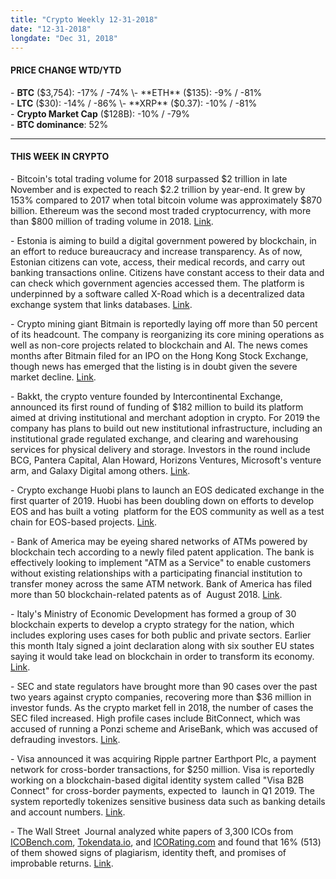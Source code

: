 ```yaml
---
title: "Crypto Weekly 12-31-2018"
date: "12-31-2018"
longdate: "Dec 31, 2018"
---
```


#### **PRICE CHANGE WTD/YTD**

\- **BTC** ($3,754): -17% / -74%  
\- **ETH** ($135): -9% / -81%  
\- **LTC** ($30): -14% / -86%  
\- **XRP** ($0.37): -10% / -81%  
\- **Crypto Market Cap** ($128B): -10% / -79%  
\- **BTC dominance**: 52%



---

#### **THIS WEEK IN CRYPTO**

\- Bitcoin's total trading volume for 2018 surpassed $2 trillion in late November and is expected to reach $2.2 trillion by year-end. It grew by 153% compared to 2017 when total bitcoin volume was approximately $870 billion. Ethereum was the second most traded cryptocurrency, with more than $800 million of trading volume in 2018. [Link](https://www.theblockcrypto.com/tiny/bitcoin-and-ethereum-weekly-trading-volume-reached-7-month-highs/).   


\- Estonia is aiming to build a digital government powered by blockchain, in an effort to reduce bureaucracy and increase transparency. As of now, Estonian citizens can vote, access, their medical records, and carry out banking transactions online. Citizens have constant access to their data and can check which government agencies accessed them. The platform is underpinned by a software called X-Road which is a decentralized data exchange system that links databases. [Link](https://www.cbc.ca/news/technology/estonia-digital-government-bureaucracy-applications-1.4959219).   


\- Crypto mining giant Bitmain is reportedly laying off more than 50 percent of its headcount. The company is reorganizing its core mining operations as well as non-core projects related to blockchain and AI. The news comes months after Bitmain filed for an IPO on the Hong Kong Stock Exchange, though news has emerged that the listing is in doubt given the severe market decline. [Link](https://www.theblockcrypto.com/tiny/bitmain-layoffs-underway-may-impact-up-to-50-of-staff/).   


\- Bakkt, the crypto venture founded by Intercontinental Exchange, announced its first round of funding of $182 million to build its platform aimed at driving institutional and merchant adoption in crypto. For 2019 the company has plans to build out new institutional infrastructure, including an institutional grade regulated exchange, and clearing and warehousing services for physical delivery and storage. Investors in the round include BCG, Pantera Capital, Alan Howard, Horizons Ventures, Microsoft's venture arm, and Galaxy Digital among others. [Link](https://medium.com/bakkt-blog/first-capital-raise-739db1bab6d3).   


\- Crypto exchange Huobi plans to launch an EOS dedicated exchange in the first quarter of 2019. Huobi has been doubling down on efforts to develop EOS and has built a voting  platform for the EOS community as well as a test chain for EOS-based projects. [Link](https://ethereumworldnews.com/huobi-group-to-launch-a-one-of-a-kind-exchange-dedicated-to-eos/).   


\- Bank of America may be eyeing shared networks of ATMs powered by blockchain tech according to a newly filed patent application. The bank is effectively looking to implement "ATM as a Service" to enable customers without existing relationships with a participating financial institution to transfer money across the same ATM network. Bank of America has filed more than 50 blockchain-related patents as of  August 2018. [Link](https://www.coindesk.com/bank-of-america-files-for-blockchain-atm-as-a-service-patent).   


\- Italy's Ministry of Economic Development has formed a group of 30 blockchain experts to develop a crypto strategy for the nation, which includes exploring uses cases for both public and private sectors. Earlier this month Italy signed a joint declaration along with six souther EU states saying it would take lead on blockchain in order to transform its economy. [Link](https://www.coindesk.com/italy-announces-30-experts-to-lead-national-blockchain-strategy).   


\- SEC and state regulators have brought more than 90 cases over the past two years against crypto companies, recovering more than $36 million in investor funds. As the crypto market fell in 2018, the number of cases the SEC filed increased. High profile cases include BitConnect, which was accused of running a Ponzi scheme and AriseBank, which was accused of defrauding investors. [Link](https://www.wsj.com/articles/crypto-craze-drew-them-in-fraud-in-many-cases-emptied-their-pockets-11545820200).   


\- Visa announced it was acquiring Ripple partner Earthport Plc, a payment network for cross-border transactions, for $250 million. Visa is reportedly working on a blockchain-based digital identity system called "Visa B2B Connect" for cross-border payments, expected to  launch in Q1 2019. The system reportedly tokenizes sensitive business data such as banking details and account numbers. [Link](https://cointelegraph.com/news/visa-to-purchase-ripple-cross-border-payments-partner-earthport).   


\- The Wall Street  Journal analyzed white papers of 3,300 ICOs from [ICOBench.com](http://icobench.com/), [Tokendata.io](http://tokendata.io/), and [ICORating.com](http://icorating.com/) and found that 16% (513) of them showed signs of plagiarism, identity theft, and promises of improbable returns. [Link](https://www.wsj.com/graphics/whitepapers/).